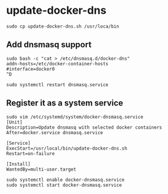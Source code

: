 update-docker-dns
=================

```
sudo cp update-docker-dns.sh /usr/loca/bin
```

Add dnsmasq support
-------------------

```
sudo bash -c "cat > /etc/dnsmasq.d/docker-dns"
addn-hosts=/etc/docker-container-hosts
#interface=docker0
^D
```

```
sudo systemctl restart dnsmasq.service
```

Register it as a system service
-------------------------------

```
sudo vim /etc/systemd/system/docker-dnsmasq.service
[Unit]
Description=Update dnsmasq with selected docker containers
After=docker.service dnsmasq.service

[Service]
ExecStart=/usr/local/bin/update-docker-dns.sh
Restart=on-failure

[Install]
WantedBy=multi-user.target
```

```
sudo systemctl enable docker-dnsmasq.service
sudo systemctl start docker-dnsmasq.service
```

